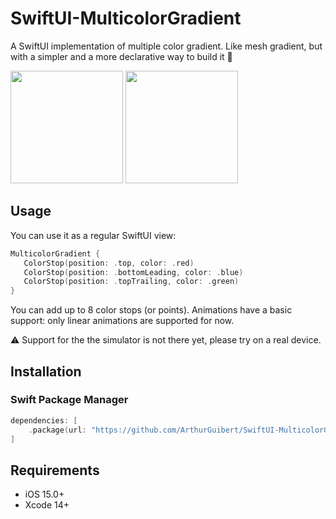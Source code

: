 # SwiftUI-MulticolorGradient
A SwiftUI implementation of multiple color gradient. Like mesh gradient, but with a simpler and a more declarative way to build it 🌈

<img src="https://user-images.githubusercontent.com/6124571/236790059-f93b820f-512e-4989-9529-bfbeff821cc4.PNG" width="180" /> <img src="https://user-images.githubusercontent.com/6124571/236790100-a88fe30e-9143-4ee6-b8ee-0e3462551ae6.gif" width="180" />

## Usage
You can use it as a regular SwiftUI view:
 ```swift
MulticolorGradient {
    ColorStop(position: .top, color: .red)
    ColorStop(position: .bottomLeading, color: .blue)
    ColorStop(position: .topTrailing, color: .green)
}
```
   
You can add up to 8 color stops (or points). Animations have a basic support: only linear animations are supported for now. 

⚠️ Support for the the simulator is not there yet, please try on a real device.

## Installation

### Swift Package Manager

```swift
dependencies: [
    .package(url: "https://github.com/ArthurGuibert/SwiftUI-MulticolorGradient.git")
]
```

## Requirements

* iOS 15.0+
* Xcode 14+
